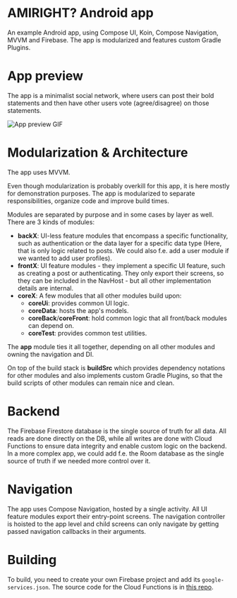 # AMIRIGHT? Android app

An example Android app, using Compose UI, Koin, Compose Navigation, MVVM and Firebase. The app is modularized and features custom Gradle Plugins.

# App preview

The app is a minimalist social network, where users can post their bold statements and then have other users vote (agree/disagree) on those statements.

![App preview GIF](./screens/preview.gif?raw=true "App preview")

# Modularization & Architecture

The app uses MVVM.

Even though modularization is probably overkill for this app, it is here mostly for demonstration purposes.
The app is modularized to separate responsibilities, organize code and improve build times.

Modules are separated by purpose and in some cases by layer as well.
There are 3 kinds of modules:

- **backX**: UI-less feature modules that encompass a specific functionality, such as authentication or the data layer for a specific data type (Here, that is only logic related to posts. We could also f.e. add a user module if we wanted to add user profiles).
- **frontX**: UI feature modules - they implement a specific UI feature, such as creating a post or authenticating. They only export their screens, so they can be included in the NavHost - but all other implementation details are internal.
- **coreX**: A few modules that all other modules build upon:
  - **coreUi**: provides common UI logic.
  - **coreData**: hosts the app's models.
  - **coreBack**/**coreFront**: hold common logic that all front/back modules can depend on.
  - **coreTest**: provides common test utilities.

The **app** module ties it all together, depending on all other modules and owning the navigation and DI.

On top of the build stack is **buildSrc** which provides dependency notations for other modules and also implements custom Gradle Plugins, so that the build scripts of other modules can remain nice and clean.

# Backend

The Firebase Firestore database is the single source of truth for all data. All reads are done directly on the DB, while all writes are done with Cloud Functions to ensure data integrity and enable custom logic on the backend. 
In a more complex app, we could add f.e. the Room database as the single source of truth if we needed more control over it.

# Navigation

The app uses Compose Navigation, hosted by a single activity. All UI feature modules export their entry-point screens. The navigation controller is hoisted to the app level and child screens can only navigate by getting passed navigation callbacks in their arguments.

# Building

To build, you need to create your own Firebase project and add its `google-services.json`. The source code for the Cloud Functions is in [this repo](https://github.com/gohlinka2/amiright-firebase/).
